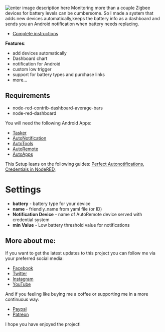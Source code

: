 ![enter image description here](https://notenoughtech.com/wp-content/uploads/2020/01/maxresdefault-4.jpg)
Monitoring more than a couple Zigbee devices for battery levels can be cumbersome. So I made a system that adds new devices automatically,keeps the battery info as a dashboard and sends you an Android notification when battery needs replacing.

 - [Complete instructions](https://notenoughtech.com/home-automation/zigbee-low-battery-warning/)

**Features**:
-   add devices automatically    
-   Dashboard chart    
-   notification for Android    
-   custom low trigger    
-   support for battery types and purchase links    
-   more...

## Requirements

 - node-red-contrib-dashboard-average-bars
 - node-red-dashboard

You will need the following Android Apps:

 - [Tasker](https://play.google.com/store/apps/details?id=net.dinglisch.android.taskerm&hl=en)
 - [AutoNotification](https://play.google.com/store/apps/details?id=com.joaomgcd.autonotification&hl=en)
 - [AutoTools](https://play.google.com/store/apps/details?id=com.joaomgcd.autotools&hl=en)
 - [AutoRemote](https://play.google.com/store/apps/details?id=com.joaomgcd.autoremote&hl=en)
 - [AutoApps](https://play.google.com/store/apps/details?id=com.joaomgcd.autoappshub&hl=en)
 
 This Setup leans on the following guides:
 [Perfect Autonotifications](https://notenoughtech.com/tasker/tasker-projects/tasker-perfect-autonotifications/), [Credentials in NodeRED](https://notenoughtech.com/home-automation/nodered-home-automation/serving-credentials-with-nodered/),

# Settings

 - **battery** - battery type for your device
 - **name**  - friendly_name from yaml file (or ID)
 - **Notification Device**  - name of AutoRemote device served with credential system
 - **min Value**  - Low battery threshold value for notifications
 
 ## More about me:

If you want to get the latest updates to this project you can follow me via your preferred social media:

-   [Facebook](https://www.facebook.com/NotEnoughTECH/)
-   [Twitter](https://twitter.com/NotEnoughTECH)
-   [Instagram](https://www.instagram.com/notenoughtech/)
-   [YouTube](https://www.youtube.com/user/Polepositionpage)

And if you feeling like buying me a coffee or supporting me in a more continuous way:

-   [Paypal](https://www.paypal.me/notenoughtech)
-   [Patreon](https://www.patreon.com/NotEnoughTECH)

I hope you have enjoyed the project!